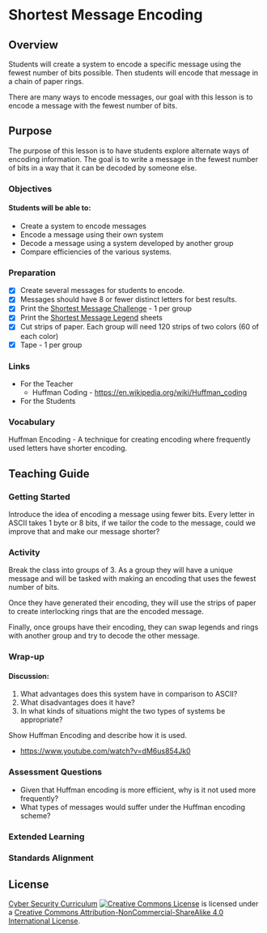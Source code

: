 # Shortest Message Encoding

## Overview
Students will create a system to encode a specific message using the fewest number of bits possible.  Then students will encode that message in a chain of paper rings.

There are many ways to encode messages, our goal with this lesson is to encode a message with the fewest number of bits.

## Purpose
The purpose of this lesson is to have students explore alternate ways of encoding information.  The goal is to write a message in the fewest number of bits in a way that it can be decoded by someone else.

### Objectives
#### Students will be able to:
- Create a system to encode messages
- Encode a message using their own system
- Decode a message using a system developed by another group
- Compare efficiencies of the various systems.

### Preparation
- [x] Create several messages for students to encode.
- [x] Messages should have 8 or fewer distinct letters for best results.
- [x] Print the [Shortest Message Challenge](Encoding/Shortest_Message_Challenge.docx) - 1 per group
- [x] Print the [Shortest Message Legend](Encoding/Shortest_Message_Legend.docx) sheets
- [x] Cut strips of paper.
	Each group will need 120 strips of two colors (60 of each color)
- [x] Tape - 1 per group

### Links
- For the Teacher
	- Huffman Coding - https://en.wikipedia.org/wiki/Huffman_coding
- For the Students

### Vocabulary
Huffman Encoding - A technique for creating encoding where frequently used letters have shorter encoding.

## Teaching Guide
### Getting Started
Introduce the idea of encoding a message using fewer bits.
Every letter in ASCII takes 1 byte or 8 bits, if we tailor the code to the message, could we improve that and make our message shorter?

### Activity
Break the class into groups of 3.  As a group they will have a unique message and will be tasked with making an encoding that uses the fewest number of bits.

Once they have generated their encoding, they will use the strips of paper to create interlocking rings that are the encoded message.

Finally, once groups have their encoding, they can swap legends and rings with another group and try to decode the other message.

### Wrap-up
#### Discussion:
1. What advantages does this system have in comparison to ASCII?
1. What disadvantages does it have?
1. In what kinds of situations might the two types of systems be appropriate?

Show Huffman Encoding and describe how it is used.
- https://www.youtube.com/watch?v=dM6us854Jk0

### Assessment Questions
- Given that Huffman encoding is more efficient, why is it not used more frequently?
- What types of messages would suffer under the Huffman encoding scheme?

### Extended Learning

### Standards Alignment

## License
[Cyber Security Curriculum](https://github.com/DerekBabb/CyberSecurity) <a rel="license" href="http://creativecommons.org/licenses/by-nc-sa/4.0/"><img alt="Creative Commons License" style="border-width:0" src="https://i.creativecommons.org/l/by-nc-sa/4.0/88x31.png" /></a> is licensed under a <a rel="license" href="http://creativecommons.org/licenses/by-nc-sa/4.0/">Creative Commons Attribution-NonCommercial-ShareAlike 4.0 International License</a>.

